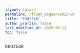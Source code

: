 ```yaml
---
layout: splash
permalink: /float_pages/6902548/
title: "6902548"
author_profile: false
last_modified_at: 2025-06-13
toc: false
---
```

 
6902548
